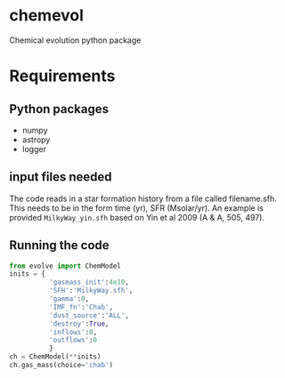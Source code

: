 # chemevol
Chemical evolution python package

# Requirements

## Python packages
- numpy
- astropy
- logger

## input files needed
The code reads in a star formation history from a file called filename.sfh.  This needs to be in the form time (yr), SFR (Msolar/yr).    An example is provided `MilkyWay_yin.sfh` based on Yin et al 2009 (A & A, 505, 497).

## Running the code
```python
from evolve import ChemModel
inits = {
          'gasmass_init':4e10,
          'SFH':'MilkyWay.sfh',
          'gamma':0,
          'IMF_fn':'Chab',
          'dust_source':'ALL',
          'destroy':True,
          'inflows':0,
          'outflows':0
          }
ch = ChemModel(**inits)
ch.gas_mass(choice='chab')
```
